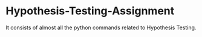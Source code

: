 # Hypothesis-Testing-Assignment
It consists of almost all the python commands related to Hypothesis Testing.
